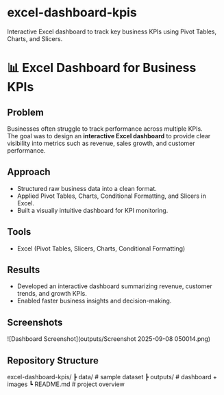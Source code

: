 # excel-dashboard-kpis
Interactive Excel dashboard to track key business KPIs using Pivot Tables, Charts, and Slicers.
# 📊 Excel Dashboard for Business KPIs

## Problem
Businesses often struggle to track performance across multiple KPIs.  
The goal was to design an **interactive Excel dashboard** to provide clear visibility into metrics such as revenue, sales growth, and customer performance.

## Approach
- Structured raw business data into a clean format.
- Applied Pivot Tables, Charts, Conditional Formatting, and Slicers in Excel.
- Built a visually intuitive dashboard for KPI monitoring.

## Tools
- Excel (Pivot Tables, Slicers, Charts, Conditional Formatting)

## Results
- Developed an interactive dashboard summarizing revenue, customer trends, and growth KPIs.
- Enabled faster business insights and decision-making.

## Screenshots
![Dashboard Screenshot](outputs/Screenshot 2025-09-08 050014.png)

## Repository Structure
excel-dashboard-kpis/
┣ data/ # sample dataset
┣ outputs/ # dashboard + images
┗ README.md # project overview
